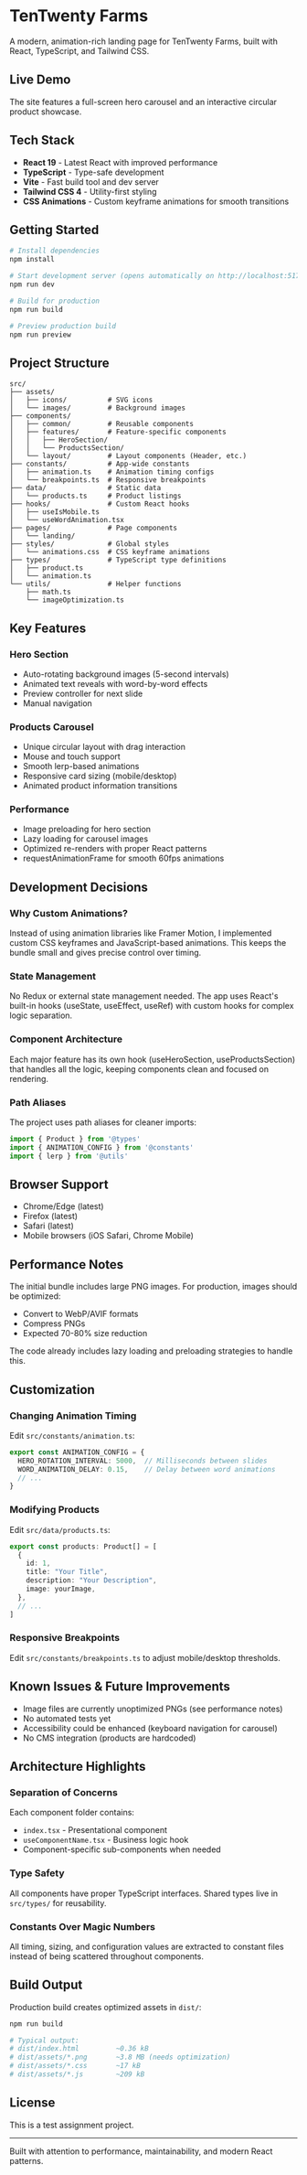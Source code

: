# TenTwenty Farms

A modern, animation-rich landing page for TenTwenty Farms, built with React, TypeScript, and Tailwind CSS.

## Live Demo

The site features a full-screen hero carousel and an interactive circular product showcase.

## Tech Stack

- **React 19** - Latest React with improved performance
- **TypeScript** - Type-safe development
- **Vite** - Fast build tool and dev server
- **Tailwind CSS 4** - Utility-first styling
- **CSS Animations** - Custom keyframe animations for smooth transitions

## Getting Started

```bash
# Install dependencies
npm install

# Start development server (opens automatically on http://localhost:5173)
npm run dev

# Build for production
npm run build

# Preview production build
npm run preview
```

## Project Structure

```
src/
├── assets/
│   ├── icons/          # SVG icons
│   └── images/         # Background images
├── components/
│   ├── common/         # Reusable components
│   ├── features/       # Feature-specific components
│   │   ├── HeroSection/
│   │   └── ProductsSection/
│   └── layout/         # Layout components (Header, etc.)
├── constants/          # App-wide constants
│   ├── animation.ts    # Animation timing configs
│   └── breakpoints.ts  # Responsive breakpoints
├── data/               # Static data
│   └── products.ts     # Product listings
├── hooks/              # Custom React hooks
│   ├── useIsMobile.ts
│   └── useWordAnimation.tsx
├── pages/              # Page components
│   └── landing/
├── styles/             # Global styles
│   └── animations.css  # CSS keyframe animations
├── types/              # TypeScript type definitions
│   ├── product.ts
│   └── animation.ts
└── utils/              # Helper functions
    ├── math.ts
    └── imageOptimization.ts
```

## Key Features

### Hero Section
- Auto-rotating background images (5-second intervals)
- Animated text reveals with word-by-word effects
- Preview controller for next slide
- Manual navigation

### Products Carousel
- Unique circular layout with drag interaction
- Mouse and touch support
- Smooth lerp-based animations
- Responsive card sizing (mobile/desktop)
- Animated product information transitions

### Performance
- Image preloading for hero section
- Lazy loading for carousel images
- Optimized re-renders with proper React patterns
- requestAnimationFrame for smooth 60fps animations

## Development Decisions

### Why Custom Animations?
Instead of using animation libraries like Framer Motion, I implemented custom CSS keyframes and JavaScript-based animations. This keeps the bundle small and gives precise control over timing.

### State Management
No Redux or external state management needed. The app uses React's built-in hooks (useState, useEffect, useRef) with custom hooks for complex logic separation.

### Component Architecture
Each major feature has its own hook (useHeroSection, useProductsSection) that handles all the logic, keeping components clean and focused on rendering.

### Path Aliases
The project uses path aliases for cleaner imports:
```typescript
import { Product } from '@types'
import { ANIMATION_CONFIG } from '@constants'
import { lerp } from '@utils'
```

## Browser Support

- Chrome/Edge (latest)
- Firefox (latest)
- Safari (latest)
- Mobile browsers (iOS Safari, Chrome Mobile)

## Performance Notes

The initial bundle includes large PNG images. For production, images should be optimized:
- Convert to WebP/AVIF formats
- Compress PNGs
- Expected 70-80% size reduction

The code already includes lazy loading and preloading strategies to handle this.

## Customization

### Changing Animation Timing
Edit `src/constants/animation.ts`:
```typescript
export const ANIMATION_CONFIG = {
  HERO_ROTATION_INTERVAL: 5000,  // Milliseconds between slides
  WORD_ANIMATION_DELAY: 0.15,    // Delay between word animations
  // ...
}
```

### Modifying Products
Edit `src/data/products.ts`:
```typescript
export const products: Product[] = [
  {
    id: 1,
    title: "Your Title",
    description: "Your Description",
    image: yourImage,
  },
  // ...
]
```

### Responsive Breakpoints
Edit `src/constants/breakpoints.ts` to adjust mobile/desktop thresholds.

## Known Issues & Future Improvements

- Image files are currently unoptimized PNGs (see performance notes)
- No automated tests yet
- Accessibility could be enhanced (keyboard navigation for carousel)
- No CMS integration (products are hardcoded)

## Architecture Highlights

### Separation of Concerns
Each component folder contains:
- `index.tsx` - Presentational component
- `useComponentName.tsx` - Business logic hook
- Component-specific sub-components when needed

### Type Safety
All components have proper TypeScript interfaces. Shared types live in `src/types/` for reusability.

### Constants Over Magic Numbers
All timing, sizing, and configuration values are extracted to constant files instead of being scattered throughout components.

## Build Output

Production build creates optimized assets in `dist/`:
```bash
npm run build

# Typical output:
# dist/index.html         ~0.36 kB
# dist/assets/*.png       ~3.8 MB (needs optimization)
# dist/assets/*.css       ~17 kB
# dist/assets/*.js        ~209 kB
```

## License

This is a test assignment project.

---

Built with attention to performance, maintainability, and modern React patterns.
